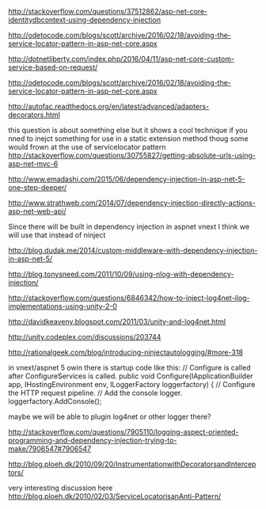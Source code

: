 

http://stackoverflow.com/questions/37512862/asp-net-core-identitydbcontext-using-dependency-injection

http://odetocode.com/blogs/scott/archive/2016/02/18/avoiding-the-service-locator-pattern-in-asp-net-core.aspx

http://dotnetliberty.com/index.php/2016/04/11/asp-net-core-custom-service-based-on-request/

http://odetocode.com/blogs/scott/archive/2016/02/18/avoiding-the-service-locator-pattern-in-asp-net-core.aspx

http://autofac.readthedocs.org/en/latest/advanced/adapters-decorators.html



this question is about something else but it shows a cool technique if you nned to inejct something for use in a static extension method
thoug some would frown at the use of servicelocator pattern
http://stackoverflow.com/questions/30755827/getting-absolute-urls-using-asp-net-mvc-6

http://www.emadashi.com/2015/06/dependency-injection-in-asp-net-5-one-step-deeper/

http://www.strathweb.com/2014/07/dependency-injection-directly-actions-asp-net-web-api/


Since there will be built in dependency injection in aspnet vnext I think we will use that instead of ninject

http://blog.dudak.me/2014/custom-middleware-with-dependency-injection-in-asp-net-5/

http://blog.tonysneed.com/2011/10/09/using-nlog-with-dependency-injection/

http://stackoverflow.com/questions/6846342/how-to-inject-log4net-ilog-implementations-using-unity-2-0

http://davidkeaveny.blogspot.com/2011/03/unity-and-log4net.html

http://unity.codeplex.com/discussions/203744

http://rationalgeek.com/blog/introducing-ninjectautologging/#more-318

in vnext/aspnet 5 owin there is startup code like this:
 // Configure is called after ConfigureServices is called.
        public void Configure(IApplicationBuilder app, IHostingEnvironment env, ILoggerFactory loggerfactory)
        {
            // Configure the HTTP request pipeline.
            // Add the console logger.
            loggerfactory.AddConsole();

maybe we will be able to plugin log4net or other logger there?

http://stackoverflow.com/questions/7905110/logging-aspect-oriented-programming-and-dependency-injection-trying-to-make/7906547#7906547

http://blog.ploeh.dk/2010/09/20/InstrumentationwithDecoratorsandInterceptors/

very interesting discussion here
http://blog.ploeh.dk/2010/02/03/ServiceLocatorisanAnti-Pattern/
